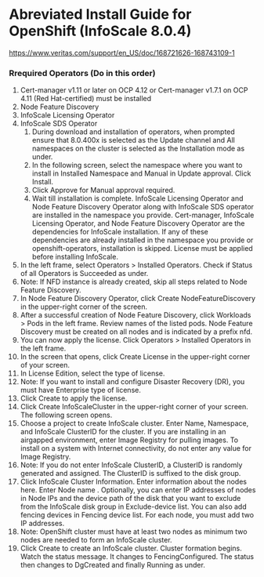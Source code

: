 # Abreviated Install Guide for OpenShift (InfoScale 8.0.4)  
https://www.veritas.com/support/en_US/doc/168721626-168743109-1  
  
### Rrequired Operators (Do in this order)
1. Cert-manager v1.11 or later on OCP 4.12 or Cert-manager v1.7.1 on OCP 4.11 (Red Hat-certified) must be installed
2. Node Feature Discovery
3. InfoScale Licensing Operator
4. InfoScale SDS Operator
   1. During download and installation of operators, when prompted ensure that 8.0.400x is selected as the Update channel and All namespaces on the cluster is selected as the Installation mode as under.
   2. In the following screen, select the namespace where you want to install in Installed Namespace and Manual in Update approval. Click Install.
   3. Click Approve for Manual approval required.
   4. Wait till installation is complete. InfoScale Licensing Operator and Node Feature Discovery Operator along with InfoScale SDS operator are installed in the namespace you provide. Cert-manager, InfoScale Licensing Operator, and Node Feature Discovery Operator are the dependencies for InfoScale installation. If any of these dependencies are already installed in the namespace you provide or openshift-operators, installation is skipped. License must be applied before installing InfoScale.
5. In the left frame, select Operators > Installed Operators. Check if Status of all Operators is Succeeded as under.
6. Note: If NFD instance is already created, skip all steps related to Node Feature Discovery.
7. In Node Feature Discovery Operator, click Create NodeFeatureDiscovery in the upper-right corner of the screen.
8. After a successful creation of Node Feature Discovery, click Workloads > Pods in the left frame. Review names of the listed pods. Node Feature Discovery must be created on all nodes and is indicated by a prefix nfd.
9. You can now apply the license. Click Operators > Installed Operators in the left frame.
10. In the screen that opens, click Create License in the upper-right corner of your screen.
11.  In License Edition, select the type of license.
   1. Note: If you want to install and configure Disaster Recovery (DR), you must have Enterprise type of license.
12. Click Create to apply the license.
13. Click Create InfoScaleCluster in the upper-right corner of your screen. The following screen opens.
14. Choose a project to create InfoScale cluster. Enter Name, Namespace, and InfoScale ClusterID for the cluster. If you are installing in an airgapped environment, enter Image Registry for pulling images. To install on a system with Internet connectivity, do not enter any value for Image Registry.
   1. Note: If you do not enter InfoScale ClusterID, a ClusterID is randomly generated and assigned. The ClusterID is suffixed to the disk group.
15. Click InfoScale Cluster Information. Enter information about the nodes here. Enter Node name . Optionally, you can enter IP addresses of nodes in Node IPs and the device path of the disk that you want to exclude from the InfoScale disk group in Exclude-device list. You can also add fencing devices in Fencing device list. For each node, you must add two IP addresses.
  1. Note: OpenShift cluster must have at least two nodes as minimum two nodes are needed to form an InfoScale cluster.
16. Click Create to create an InfoScale cluster. Cluster formation begins. Watch the status message. It changes to FencingConfigured. The status then changes to DgCreated and finally Running as under.
     



